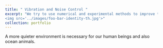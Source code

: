 ```yaml
---
title: " Vibration and Noise Control "
excerpt: "We try to use numerical and experimental methods to improve the acoustic performance of objects with active and passive means.<br/>
<img src='../images/foo-bar-identity-th.jpg'>"
collection: portfolio
---
```


A more quieter environment is necessary for our human beings and also ocean animals. 

